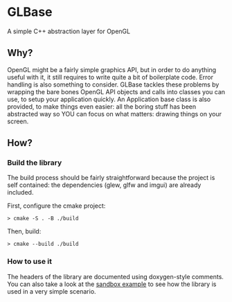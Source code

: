 # GLBase

A simple C++ abstraction layer for OpenGL

## Why?

OpenGL might be a fairly simple graphics API, but in order to do anything useful with it, it still requires 
to write quite a bit of boilerplate code. Error handling is also something to consider. GLBase tackles these
problems by wrapping the bare bones OpenGL API objects and calls into classes you can use, to setup your application quickly. An Application base class is also provided, to make things even easier: all the boring stuff has been 
abstracted way so YOU can focus on what matters: drawing things on your screen.

## How?

### Build the library

The build process should be fairly straightforward because the project is self contained: the dependencies 
(glew, glfw and imgui) are already included. 

First, configure the cmake project:
```
> cmake -S . -B ./build
```

Then, build:
```
> cmake --build ./build
```

### How to use it

The headers of the library are documented using doxygen-style comments. You can also take a look at the [sandbox example](examples/sandbox.cpp) to see how the library is used in a very simple scenario.